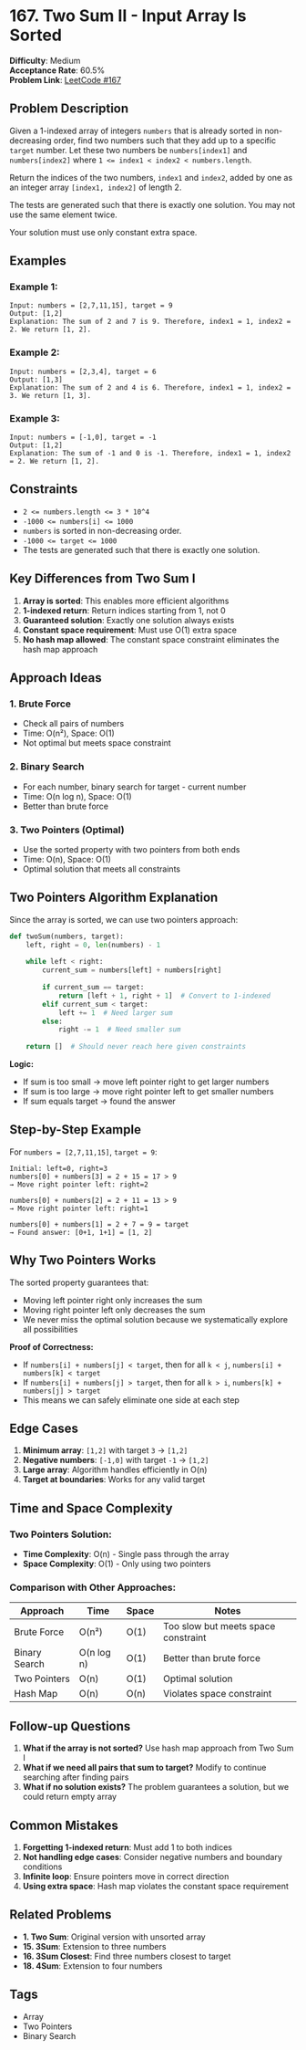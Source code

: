 # 167. Two Sum II - Input Array Is Sorted

**Difficulty**: Medium  
**Acceptance Rate**: 60.5%  
**Problem Link**: [LeetCode #167](https://leetcode.com/problems/two-sum-ii-input-array-is-sorted/)

## Problem Description

Given a 1-indexed array of integers `numbers` that is already sorted in non-decreasing order, find two numbers such that they add up to a specific `target` number. Let these two numbers be `numbers[index1]` and `numbers[index2]` where `1 <= index1 < index2 < numbers.length`.

Return the indices of the two numbers, `index1` and `index2`, added by one as an integer array `[index1, index2]` of length 2.

The tests are generated such that there is exactly one solution. You may not use the same element twice.

Your solution must use only constant extra space.

## Examples

### Example 1:
```
Input: numbers = [2,7,11,15], target = 9
Output: [1,2]
Explanation: The sum of 2 and 7 is 9. Therefore, index1 = 1, index2 = 2. We return [1, 2].
```

### Example 2:
```
Input: numbers = [2,3,4], target = 6
Output: [1,3]
Explanation: The sum of 2 and 4 is 6. Therefore, index1 = 1, index2 = 3. We return [1, 3].
```

### Example 3:
```
Input: numbers = [-1,0], target = -1
Output: [1,2]
Explanation: The sum of -1 and 0 is -1. Therefore, index1 = 1, index2 = 2. We return [1, 2].
```

## Constraints

- `2 <= numbers.length <= 3 * 10^4`
- `-1000 <= numbers[i] <= 1000`
- `numbers` is sorted in non-decreasing order.
- `-1000 <= target <= 1000`
- The tests are generated such that there is exactly one solution.

## Key Differences from Two Sum I

1. **Array is sorted**: This enables more efficient algorithms
2. **1-indexed return**: Return indices starting from 1, not 0
3. **Guaranteed solution**: Exactly one solution always exists
4. **Constant space requirement**: Must use O(1) extra space
5. **No hash map allowed**: The constant space constraint eliminates the hash map approach

## Approach Ideas

### 1. Brute Force
- Check all pairs of numbers
- Time: O(n²), Space: O(1)
- Not optimal but meets space constraint

### 2. Binary Search
- For each number, binary search for target - current number
- Time: O(n log n), Space: O(1)
- Better than brute force

### 3. Two Pointers (Optimal)
- Use the sorted property with two pointers from both ends
- Time: O(n), Space: O(1)
- Optimal solution that meets all constraints

## Two Pointers Algorithm Explanation

Since the array is sorted, we can use two pointers approach:

```python
def twoSum(numbers, target):
    left, right = 0, len(numbers) - 1
    
    while left < right:
        current_sum = numbers[left] + numbers[right]
        
        if current_sum == target:
            return [left + 1, right + 1]  # Convert to 1-indexed
        elif current_sum < target:
            left += 1  # Need larger sum
        else:
            right -= 1  # Need smaller sum
    
    return []  # Should never reach here given constraints
```

**Logic:**
- If sum is too small → move left pointer right to get larger numbers
- If sum is too large → move right pointer left to get smaller numbers
- If sum equals target → found the answer

## Step-by-Step Example

For `numbers = [2,7,11,15]`, `target = 9`:

```
Initial: left=0, right=3
numbers[0] + numbers[3] = 2 + 15 = 17 > 9
→ Move right pointer left: right=2

numbers[0] + numbers[2] = 2 + 11 = 13 > 9  
→ Move right pointer left: right=1

numbers[0] + numbers[1] = 2 + 7 = 9 = target
→ Found answer: [0+1, 1+1] = [1, 2]
```

## Why Two Pointers Works

The sorted property guarantees that:
- Moving left pointer right only increases the sum
- Moving right pointer left only decreases the sum
- We never miss the optimal solution because we systematically explore all possibilities

**Proof of Correctness:**
- If `numbers[i] + numbers[j] < target`, then for all `k < j`, `numbers[i] + numbers[k] < target`
- If `numbers[i] + numbers[j] > target`, then for all `k > i`, `numbers[k] + numbers[j] > target`
- This means we can safely eliminate one side at each step

## Edge Cases

1. **Minimum array**: `[1,2]` with target `3` → `[1,2]`
2. **Negative numbers**: `[-1,0]` with target `-1` → `[1,2]`
3. **Large array**: Algorithm handles efficiently in O(n)
4. **Target at boundaries**: Works for any valid target

## Time and Space Complexity

### Two Pointers Solution:
- **Time Complexity**: O(n) - Single pass through the array
- **Space Complexity**: O(1) - Only using two pointers

### Comparison with Other Approaches:
| Approach | Time | Space | Notes |
|----------|------|-------|-------|
| Brute Force | O(n²) | O(1) | Too slow but meets space constraint |
| Binary Search | O(n log n) | O(1) | Better than brute force |
| Two Pointers | O(n) | O(1) | Optimal solution |
| Hash Map | O(n) | O(n) | Violates space constraint |

## Follow-up Questions

1. **What if the array is not sorted?** Use hash map approach from Two Sum I
2. **What if we need all pairs that sum to target?** Modify to continue searching after finding pairs
3. **What if no solution exists?** The problem guarantees a solution, but we could return empty array

## Common Mistakes

1. **Forgetting 1-indexed return**: Must add 1 to both indices
2. **Not handling edge cases**: Consider negative numbers and boundary conditions
3. **Infinite loop**: Ensure pointers move in correct direction
4. **Using extra space**: Hash map violates the constant space requirement

## Related Problems

- **1. Two Sum**: Original version with unsorted array
- **15. 3Sum**: Extension to three numbers
- **16. 3Sum Closest**: Find three numbers closest to target
- **18. 4Sum**: Extension to four numbers

## Tags
- Array
- Two Pointers
- Binary Search